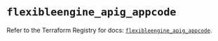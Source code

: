# `flexibleengine_apig_appcode`

Refer to the Terraform Registry for docs: [`flexibleengine_apig_appcode`](https://registry.terraform.io/providers/flexibleenginecloud/flexibleengine/1.46.0/docs/resources/apig_appcode).
